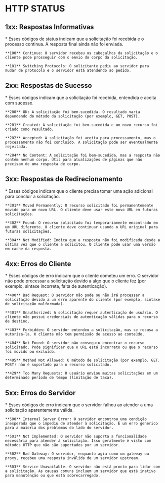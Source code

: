 <h1>HTTP STATUS</h1>

<h2>1xx: Respostas Informativas</h2>
   * Esses códigos de status indicam que a solicitação foi recebida e o processo continua. A resposta final ainda não foi enviada.

    **100** Continue: O servidor recebeu os cabeçalhos da solicitação e o cliente pode prosseguir com o envio do corpo da solicitação.

    **101** Switching Protocols: O solicitante pediu ao servidor para mudar de protocolo e o servidor está atendendo ao pedido.

<h2>2xx: Respostas de Sucesso</h2>
   * Esses códigos indicam que a solicitação foi recebida, entendida e aceita com sucesso.

    **200** OK: A solicitação foi bem-sucedida. O resultado varia dependendo do método da solicitação (por exemplo, GET, POST).

    **201** Created: A solicitação foi bem-sucedida e um novo recurso foi criado como resultado.

    **202** Accepted: A solicitação foi aceita para processamento, mas o processamento não foi concluído. A solicitação pode ser eventualmente rejeitada.

    **204** No Content: A solicitação foi bem-sucedida, mas a resposta não contém nenhum corpo. Útil para atualizações de páginas que não precisam de uma resposta de corpo.

<h2>3xx: Respostas de Redirecionamento</h2>
   * Esses códigos indicam que o cliente precisa tomar uma ação adicional para concluir a solicitação.

    **301** Moved Permanently: O recurso solicitado foi permanentemente movido para um novo URL. O cliente deve usar este novo URL em futuras solicitações.

    **302** Found: O recurso solicitado foi temporariamente encontrado em um URL diferente. O cliente deve continuar usando o URL original para futuras solicitações.

    **304** Not Modified: Indica que a resposta não foi modificada desde a última vez que o cliente a solicitou. O cliente pode usar uma versão em cache da resposta.

<h2>4xx: Erros do Cliente</h2>
   * Esses códigos de erro indicam que o cliente cometeu um erro. O servidor não pode processar a solicitação devido a algo que o cliente fez (por exemplo, sintaxe incorreta, falta de autenticação).

    **400** Bad Request: O servidor não pode ou não irá processar a solicitação devido a um erro aparente do cliente (por exemplo, sintaxe de solicitação malformada).

    **401** Unauthorized: A solicitação requer autenticação de usuário. O cliente não possui credenciais de autenticação válidas para o recurso de destino.

    **403** Forbidden: O servidor entendeu a solicitação, mas se recusa a autorizá-la. O cliente não tem permissão de acesso ao conteúdo.

    **404** Not Found: O servidor não conseguiu encontrar o recurso solicitado. Pode significar que o URL está incorreto ou que o recurso foi movido ou excluído.

    **405** Method Not Allowed: O método de solicitação (por exemplo, GET, POST) não é suportado para o recurso solicitado.

    **429** Too Many Requests: O usuário enviou muitas solicitações em um determinado período de tempo (limitação de taxa).

<h2>5xx: Erros do Servidor</h2>
   * Esses códigos de erro indicam que o servidor falhou ao atender a uma solicitação aparentemente válida.

    **500** Internal Server Error: O servidor encontrou uma condição inesperada que o impediu de atender à solicitação. É um erro genérico para a maioria dos problemas do lado do servidor.

    **501** Not Implemented: O servidor não suporta a funcionalidade necessária para atender à solicitação. Isso geralmente é visto com métodos HTTP que não são suportados por um servidor.

    **502** Bad Gateway: O servidor, enquanto agia como um gateway ou proxy, recebeu uma resposta inválida de um servidor upstream.

    **503** Service Unavailable: O servidor não está pronto para lidar com a solicitação. As causas comuns incluem um servidor que está inativo para manutenção ou que está sobrecarregado.
